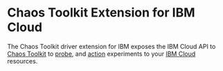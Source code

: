 # Chaos Toolkit Extension for IBM Cloud

The Chaos Toolkit driver extension for IBM exposes the IBM Cloud API to [Chaos Toolkit](https://chaostoolkit.org) to [probe](https://docs.chaostoolkit.org/reference/api/experiment/), and [action](https://docs.chaostoolkit.org/reference/api/experiment/) experiments to your [IBM Cloud](http://cloud.ibm.com) resources.
